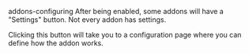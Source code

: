 addons-configuring
After being enabled, some addons will have a "Settings" button. Not every addon has settings.

Clicking this button will take you to a configuration page where you can define how the addon works.